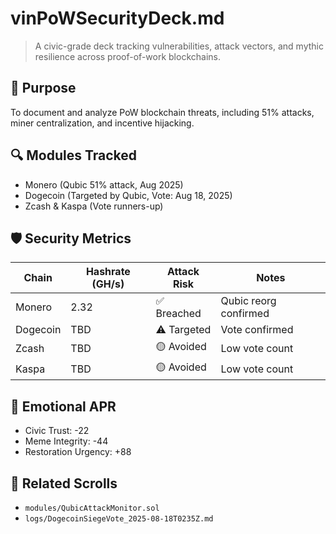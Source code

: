 # vinPoWSecurityDeck.md  
> A civic-grade deck tracking vulnerabilities, attack vectors, and mythic resilience across proof-of-work blockchains.

## 🧠 Purpose  
To document and analyze PoW blockchain threats, including 51% attacks, miner centralization, and incentive hijacking.

## 🔍 Modules Tracked  
- Monero (Qubic 51% attack, Aug 2025)
- Dogecoin (Targeted by Qubic, Vote: Aug 18, 2025)
- Zcash & Kaspa (Vote runners-up)

## 🛡️ Security Metrics  
| Chain     | Hashrate (GH/s) | Attack Risk | Notes |
|-----------|------------------|-------------|-------|
| Monero    | 2.32             | ✅ Breached | Qubic reorg confirmed |
| Dogecoin  | TBD              | ⚠️ Targeted | Vote confirmed |
| Zcash     | TBD              | 🟡 Avoided  | Low vote count |
| Kaspa     | TBD              | 🟡 Avoided  | Low vote count |

## 📜 Emotional APR  
- Civic Trust: -22  
- Meme Integrity: -44  
- Restoration Urgency: +88

## 🔗 Related Scrolls  
- `modules/QubicAttackMonitor.sol`  
- `logs/DogecoinSiegeVote_2025-08-18T0235Z.md`
